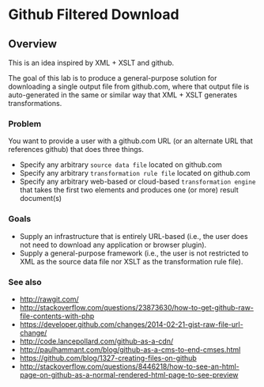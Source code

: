 # Github Filtered Download

## Overview

This is an idea inspired by XML + XSLT and github.

The goal of this lab is to produce a general-purpose solution for downloading a single output file from github.com, where that output file is auto-generated in the same or similar way that XML + XSLT generates transformations.

### Problem

You want to provide a user with a github.com URL (or an alternate URL that references github) that does three things.

* Specify any arbitrary `source data file` located on github.com
* Specify any arbitrary `transformation rule file` located on github.com
* Specify any arbitrary web-based or cloud-based `transformation engine` that takes the first two elements and produces one (or more) result document(s)

### Goals

* Supply an infrastructure that is entirely URL-based (i.e., the user does not need to download any application or browser plugin).
* Supply a general-purpose framework (i.e., the user is not restricted to XML as the source data file nor XSLT as the transformation rule file).

### See also

* http://rawgit.com/
* http://stackoverflow.com/questions/23873630/how-to-get-github-raw-file-contents-with-php
* https://developer.github.com/changes/2014-02-21-gist-raw-file-url-change/
* http://code.lancepollard.com/github-as-a-cdn/
* http://paulhammant.com/blog/github-as-a-cms-to-end-cmses.html
* https://github.com/blog/1327-creating-files-on-github
* http://stackoverflow.com/questions/8446218/how-to-see-an-html-page-on-github-as-a-normal-rendered-html-page-to-see-preview
